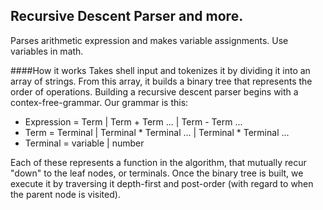 ## Recursive Descent Parser and more.
Parses arithmetic expression and makes variable assignments. Use variables in math.

####How it works
Takes shell input and tokenizes it by dividing it into an array of strings. From this array, it builds a binary tree that represents the order of operations. Building a recursive descent parser begins with a contex-free-grammar. 
Our grammar is this:
* Expression = Term | Term + Term ... | Term - Term ...
* Term = Terminal | Terminal * Terminal ... | Terminal * Terminal ...
* Terminal = variable | number

Each of these represents a function in the algorithm, that mutually recur "down" to the leaf nodes, or terminals. Once the binary tree is built, we execute it by traversing it depth-first and post-order (with regard to when the parent node is visited).
